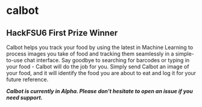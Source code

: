 # calbot
 
## HackFSU6 First Prize Winner

Calbot helps you track your food by using the latest in Machine Learning to process images you take of food and tracking them seamlessly in a simple-to-use chat interface. Say goodbye to searching for barcodes or typing in your food - Calbot will do the job for you. Simply send Calbot an image of your food, and it will identify the food you are about to eat and log it for your future reference.

***Calbot is currently in Alpha. Please don't hesitate to open an issue if you need support.***